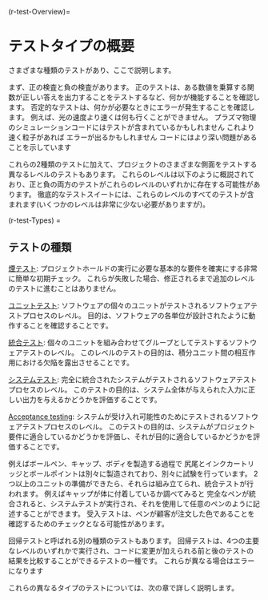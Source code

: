 (r-test-Overview)=
# テストタイプの概要

さまざまな種類のテストがあり、ここで説明します。

まず、正の検査と負の検査があります。 正のテストは、ある数値を乗算する関数が正しい答えを出力することをテストするなど、何かが機能することを確認します。 否定的なテストは、何かが必要なときにエラーが発生することを確認します。 例えば、光の速度より速くは何も行くことができません。 プラズマ物理のシミュレーションコードにはテストが含まれているかもしれません これより速く粒子があれば エラーが出るかもしれません コードにはより深い問題があることを示しています

これらの2種類のテストに加えて、プロジェクトのさまざまな側面をテストする異なるレベルのテストもあります。 これらのレベルは以下のように概説されており、正と負の両方のテストがこれらのレベルのいずれかに存在する可能性があります。 徹底的なテストスイートには、これらのレベルのすべてのテストが含まれます(いくつかのレベルは非常に少ない必要がありますが)。

(r-test-Types) =
## テストの種類

[煙テスト](#Smoke_testing): プロジェクトホールドの実行に必要な基本的な要件を確実にする非常に簡単な初期チェック。 これらが失敗した場合、修正されるまで追加のレベルのテストに進むことはありません。

[ユニットテスト](#Unit_tests): ソフトウェアの個々のユニットがテストされるソフトウェアテストプロセスのレベル。 目的は、ソフトウェアの各単位が設計されたように動作することを確認することです。

[統合テスト](#Integration_testing): 個々のユニットを組み合わせてグループとしてテストするソフトウェアテストのレベル。 このレベルのテストの目的は、積分ユニット間の相互作用における欠陥を露出させることです。

[システムテスト](#System_tests): 完全に統合されたシステムがテストされるソフトウェアテストプロセスのレベル。 このテストの目的は、システム全体が与えられた入力に正しい出力を与えるかどうかを評価することです。

[Acceptance testing](#Acceptance_testing): システムが受け入れ可能性のためにテストされるソフトウェアテストプロセスのレベル。 このテストの目的は、システムがプロジェクト要件に適合しているかどうかを評価し、それが目的に適合しているかどうかを評価することです。

例えばボールペン、キャップ、ボディを製造する過程で 尻尾とインクカートリッジとボールポイントは別々に製造されており、別々に試験を行っています。 2つ以上のユニットの準備ができたら、それらは組み立てられ、統合テストが行われます。 例えばキャップが体に付着しているか調べてみると 完全なペンが統合されると、システムテストが実行され、それを使用して任意のペンのように記述することができます。 受入テストは、ペンが顧客が注文した色であることを確認するためのチェックとなる可能性があります。

回帰テストと呼ばれる別の種類のテストもあります。 回帰テストは、4つの主要なレベルのいずれかで実行され、コードに変更が加えられる前と後のテストの結果を比較することができるテストの一種です。 これらが異なる場合はエラーになります

これらの異なるタイプのテストについては、次の章で詳しく説明します。
